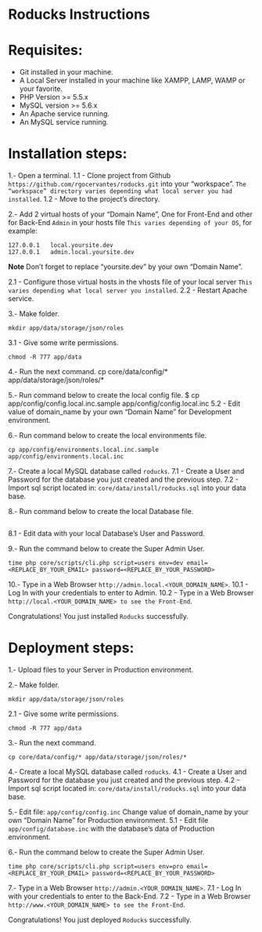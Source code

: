 # Roducks Instructions

# Requisites:

* Git installed in your machine.
* A Local Server installed in your machine like XAMPP, LAMP, WAMP or your favorite.
* PHP Version >= 5.5.x
* MySQL version >= 5.6.x
* An Apache service running.
* An MySQL service running.


# Installation steps:

1.- Open a terminal.
1.1 - Clone project from Github `https://github.com/rgocervantes/roducks.git` into your “workspace”. `The “workspace” directory varies depending what local server you had installed`.
1.2 - Move to the project’s directory.

2.- Add 2 virtual hosts of your “Domain Name”, One for Front-End and other for Back-End `Admin` in your hosts file `This varies depending of your OS`, for example:
```
127.0.0.1	local.yoursite.dev
127.0.0.1	admin.local.yoursite.dev
```
**Note** Don’t forget to replace “yoursite.dev” by your own “Domain Name”.

2.1 - Configure those virtual hosts in the vhosts file of your local server `This varies depending what local server you installed`.
2.2 - Restart Apache service.

3.- Make folder.
```
mkdir app/data/storage/json/roles
```
3.1 - Give some write permissions.
```
chmod -R 777 app/data
```
4.- Run the next command.
cp core/data/config/* app/data/storage/json/roles/*

5.- Run command below to create the local config file.
$ cp app/config/config.local.inc.sample app/config/config.local.inc
5.2 - Edit value of domain_name by your own “Domain Name” for Development environment.

6.- Run command below to create the local environments file.
```
cp app/config/environments.local.inc.sample app/config/environments.local.inc
```
7.- Create a local MySQL database called `roducks`.
7.1 - Create a User and Password for the database you just created and the previous step.
7.2 - Import sql script located in: `core/data/install/roducks.sql` into your data base.

8.- Run command below to create the local Database file.
```cp app/config/database.local.inc.sample app/config/database.local.inc
```
8.1 - Edit data with your local Database’s User and Password.

9.- Run the command below to create the Super Admin User.
```
time php core/scripts/cli.php script=users env=dev email=<REPLACE_BY_YOUR_EMAIL> password=<REPLACE_BY_YOUR_PASSWORD>
```
10.- Type in a Web Browser `http://admin.local.<YOUR_DOMAIN_NAME>`.
10.1 - Log In with your credentials to enter to Admin.
10.2 - Type in a Web Browser `http://local.<YOUR_DOMAIN_NAME> to see the Front-End`.

Congratulations! You just installed `Roducks` successfully.

# Deployment steps:

1.- Upload files to your Server in Production environment.

2.- Make folder.
```
mkdir app/data/storage/json/roles
```
2.1 - Give some write permissions.
```
chmod -R 777 app/data
```
3.- Run the next command.
```
cp core/data/config/* app/data/storage/json/roles/*
```
4.- Create a local MySQL database called `roducks`.
4.1 - Create a User and Password for the database you just created and the previous step.
4.2 - Import sql script located in: `core/data/install/roducks.sql` into your data base.

5.- Edit file: `app/config/config.inc` Change value of domain_name by your own “Domain Name” for Production environment.
5.1 - Edit file `app/config/database.inc` with the database’s data of Production environment.

6.- Run the command below to create the Super Admin User.
```
time php core/scripts/cli.php script=users env=pro email=<REPLACE_BY_YOUR_EMAIL> password=<REPLACE_BY_YOUR_PASSWORD>
```
7.- Type in a Web Browser `http://admin.<YOUR_DOMAIN_NAME>`.
7.1 - Log In with your credentials to enter to the Back-End.
7.2 - Type in a Web Browser `http://www.<YOUR_DOMAIN_NAME> to see the Front-End`.

Congratulations! You just deployed `Roducks` successfully.

